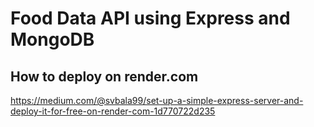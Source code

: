# Food Data API using Express and MongoDB

## How to deploy on render.com
https://medium.com/@svbala99/set-up-a-simple-express-server-and-deploy-it-for-free-on-render-com-1d770722d235